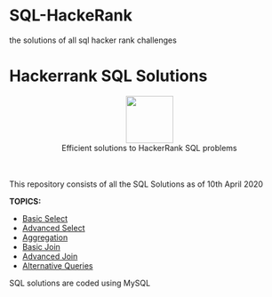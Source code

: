 # SQL-HackeRank
the solutions of all sql hacker rank challenges

# Hackerrank SQL Solutions

<p align="center">
    <a href="https://www.hackerrank.com/dinesh_kumar_k">
        <img height=85 src="https://d3keuzeb2crhkn.cloudfront.net/hackerrank/assets/styleguide/logo_wordmark-f5c5eb61ab0a154c3ed9eda24d0b9e31.svg">
    </a>
    <br>
    Efficient solutions to HackerRank SQL problems
    <br><br>
    <a href="https://www.hackerrank.com/dinesh_kumar_k">
    </a>
    <br>
</p>

This repository consists of all the SQL Solutions as of 10th April 2020

<b>TOPICS:</b>
* [Basic Select](https://github.com/dineshkumarkummara/SQL-HackeRank/tree/master/Basic%20Select)
* [Advanced Select](https://github.com/dineshkumarkummara/SQL-HackeRank/tree/master/Advanced%20Select)
* [Aggregation](https://github.com/dineshkumarkummara/SQL-HackeRank/tree/master/Aggregation)
* [Basic Join](https://github.com/dineshkumarkummara/SQL-HackeRank/tree/master/Basic%20Join)
* [Advanced Join](https://github.com/dineshkumarkummara/SQL-HackeRank/tree/master/Advanced%20Join)
* [Alternative Queries](https://github.com/dineshkumarkummara/SQL-HackeRank/tree/master/Alternative%20Queries)

SQL solutions are coded using MySQL


